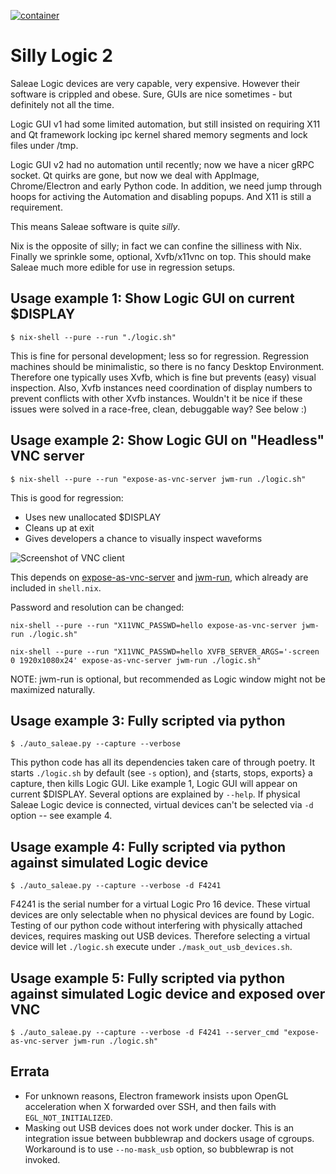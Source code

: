 [![container](https://github.com/mped-oticon/silly_logic2/actions/workflows/ci.yml/badge.svg?branch=master)](https://github.com/mped-oticon/silly_logic2/actions/workflows/ci.yml)

# Silly Logic 2

Saleae Logic devices are very capable, very expensive.
However their software is crippled and obese.
Sure, GUIs are nice sometimes - but definitely not all the time.

Logic GUI v1 had some limited automation, but still insisted on requiring X11
and Qt framework locking ipc kernel shared memory segments and lock files under /tmp.

Logic GUI v2 had no automation until recently; now we have a nicer gRPC socket.
Qt quirks are gone, but now we deal with AppImage, Chrome/Electron and early Python code.
In addition, we need jump through hoops for activing the Automation and disabling popups.
And X11 is still a requirement.

This means Saleae software is quite *silly*.

Nix is the opposite of silly; in fact we can confine the silliness with Nix.
Finally we sprinkle some, optional, Xvfb/x11vnc on top.
This should make Saleae much more edible for use in regression setups.



## Usage example 1: Show Logic GUI on current $DISPLAY
```
$ nix-shell --pure --run "./logic.sh"
```
This is fine for personal development; less so for regression.
Regression machines should be minimalistic, so there is no fancy Desktop Environment.
Therefore one typically uses Xvfb, which is fine but prevents (easy) visual inspection.
Also, Xvfb instances need coordination of display numbers to prevent conflicts with other Xvfb instances.
Wouldn't it be nice if these issues were solved in a race-free, clean, debuggable way? See below :)



## Usage example 2: Show Logic GUI on "Headless" VNC server
```
$ nix-shell --pure --run "expose-as-vnc-server jwm-run ./logic.sh"
```
This is good for regression:
 * Uses new unallocated $DISPLAY
 * Cleans up at exit
 * Gives developers a chance to visually inspect waveforms

![Screenshot of VNC client](https://i.imgur.com/0iMRPAK.png)

This depends on
[expose-as-vnc-server](https://github.com/mped-oticon/expose-as-vnc-server) and
[jwm-run](https://github.com/mped-oticon/jwm-run), which already are included in `shell.nix`.

Password and resolution can be changed:
```
nix-shell --pure --run "X11VNC_PASSWD=hello expose-as-vnc-server jwm-run ./logic.sh"
```
```
nix-shell --pure --run "X11VNC_PASSWD=hello XVFB_SERVER_ARGS='-screen 0 1920x1080x24' expose-as-vnc-server jwm-run ./logic.sh"
```

NOTE: jwm-run is optional, but recommended as Logic window might not be maximized naturally.


## Usage example 3: Fully scripted via python
```
$ ./auto_saleae.py --capture --verbose
```
This python code has all its dependencies taken care of through poetry.
It starts `./logic.sh` by default (see `-s` option), and {starts, stops, exports} a capture, then kills Logic GUI.
Like example 1, Logic GUI will appear on current $DISPLAY.
Several options are explained by `--help`.
If physical Saleae Logic device is connected, virtual devices can't be selected via `-d` option -- see example 4.



## Usage example 4: Fully scripted via python against simulated Logic device
```
$ ./auto_saleae.py --capture --verbose -d F4241
```

F4241 is the serial number for a virtual Logic Pro 16 device.
These virtual devices are only selectable when no physical devices are found by Logic.
Testing of our python code without interfering with physically attached devices, requires masking out USB devices.
Therefore selecting a virtual device will let `./logic.sh` execute under `./mask_out_usb_devices.sh`.


## Usage example 5: Fully scripted via python against simulated Logic device and exposed over VNC
```
$ ./auto_saleae.py --capture --verbose -d F4241 --server_cmd "expose-as-vnc-server jwm-run ./logic.sh"
```



## Errata

* For unknown reasons, Electron framework insists upon OpenGL acceleration when X forwarded over SSH, and then fails with `EGL_NOT_INITIALIZED`.
* Masking out USB devices does not work under docker. This is an integration issue between bubblewrap and dockers usage of cgroups. Workaround is to use `--no-mask_usb` option, so bubblewrap is not invoked.
